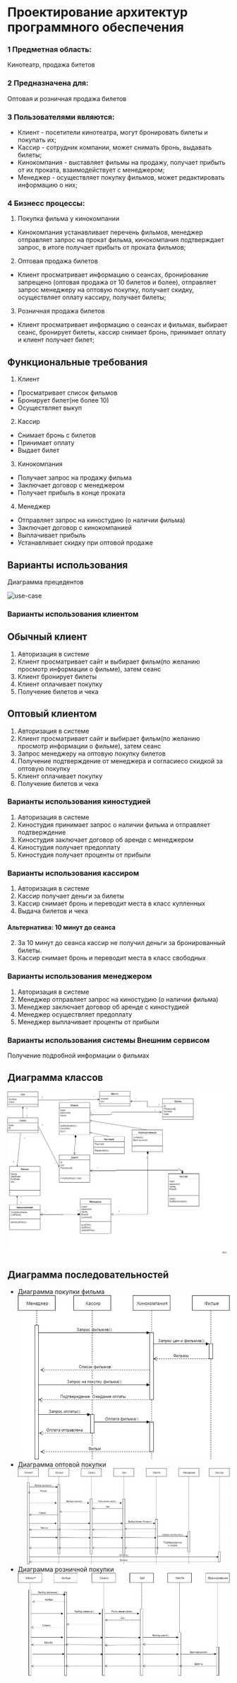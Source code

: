 # Проектирование архитектур программного обеспечения
### 1 Предметная область:
Кинотеатр, продажа битетов
### 2 Предназначена для:
Оптовая и розничная продажа билетов

### 3 Пользователями являются:

* Клиент - посетители кинотеатра, могут бронировать билеты и покупать их;
* Кассир - сотрудник компании, может снимать бронь, выдавать билеты;
* Кинокомпания - выставляет фильмы на продажу, получает прибыть от их проката, взаимодействует с менеджером;
* Менеджер - осуществляет покупку фильмов, может редактировать информацию о них;

### 4 Бизнесс процессы:
1. Покупка фильма у кинокомпании
* Кинокомпания устанавливает перечень фильмов, менеджер отправляет запрос на прокат фильма, кинокомпания подтверждает запрос, в итоге получает прибыть от проката фильмов;
2. Оптовая продажа билетов
* Клиент просматривает информацию о сеансах, бронирование запрещено (оптовая продажа от 10 билетов и более), отправляет запрос менеджеру на оптовую покупку, получает скидку, осуществляет оплату кассиру, получает билеты;
3. Розничная продажа билетов
* Клиент просматривает информацию о сеансах и фильмах, выбирает сеанс, бронирует билеты, кассир снимает бронь, принимает оплату и клиент получает билет;

## Функциональные требования 

1. Клиент
* Просматривает список фильмов
* Бронирует билет(не более 10)
* Осуществляет выкуп

2. Кассир
* Снимает бронь с билетов
* Принимает оплату
* Выдает билет

3. Кинокомпания
* Получает запрос на продажу фильма
* Заключает договор с менеджером
* Получает прибыль в конце проката

4. Менеджер
* Отправляет запрос на киностудию (о наличии фильма)
* Заключает договор с кинокомпанией
* Выплачивает прибыль
* Устанавливает скидку при оптовой продаже

## Варианты использования
Диаграмма прецедентов

![use-case](https://github.com/ChinarevaEV/Proektire_arh_progr-_obesp/blob/master/UML.png)


### Варианты использования клиентом
##	Обычный клиент
1.	Авторизация в системе
2.	Клиент просматривает сайт и выбирает фильм(по желанию просмотр информации о фильме), затем сеанс
3.	Клиент бронирует билеты
4.	Клиент оплачивает покупку
5.	Получение билетов и чека



## Оптовый клиентом
1.	Авторизация в системе
2.	Клиент просматривает сайт и выбирает фильм(по желанию просмотр информации о фильме), затем сеанс
3.	Запрос менеджеру на оптовую покупку билетов
4.	Получение подтверждение от менеджера и согласиесо скидкой за оптовую покупку
5.	Клиент оплачивает покупку
6.	Получение билетов и чека


### Варианты использования киностудией
1.	Авторизация в системе
2.	Киностудия принимает запрос о наличии фильма и отправляет подтверждение
3.	Киностудия заключает договор об аренде с менеджером
4.	Киностудия получает предоплату
5.	Киностудия получает проценты от прибыли

### Варианты использования кассиром
1.	Авторизация в системе
2.	Кассир получает деньги за билеты
3.	Кассир снимает бронь и переводит места в класс купленных
4.	Выдача билетов и чека

#### Альтернатива: 10 минут до сеанса
2.  За 10 минут до сеанса кассир не получил деньги за бронированный билеты.
3.  Кассир снимает бронь и переводит места в класс свободных


### Варианты использования менеджером
1.	Авторизация в системе
2.	Менеджер отправляет запрос на киностудию (о наличии фильма)
3.	Менеджер заключает договор об аренде с киностудией
4.	Менеджер осуществляет предоплату
5.	Менеджер выплачивает проценты от прибыли


### Варианты использования системы  Внешним сервисом
Получение подробной информации о фильмах


## Диаграмма классов
![use-case](https://github.com/ChinarevaEV/Proektire_arh_progr-_obesp/blob/master/ClassDiagram.png)

## Диаграмма последовательностей
* Диаграмма покупки фильма
![use-case](https://github.com/ChinarevaEV/Proektire_arh_progr-_obesp/blob/master/posled_buy_film.png)
* Диаграмма оптовой покупки
![use-case](https://github.com/ChinarevaEV/Proektire_arh_progr-_obesp/blob/master/posled_opt.png)
* Диаграмма розничной покупки
![use-case](https://github.com/ChinarevaEV/Proektire_arh_progr-_obesp/blob/master/posled_obich_kl.png)










